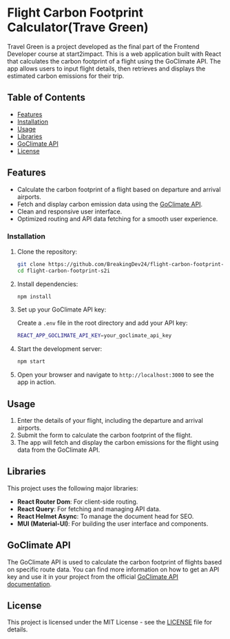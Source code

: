 # Flight Carbon Footprint Calculator(Trave Green)
Travel Green is a project developed as the final part of the Frontend Developer course at start2impact. 
This is a web application built with React that calculates the carbon footprint of a flight using the GoClimate API. The app allows users to input flight details, then retrieves and displays the estimated carbon emissions for their trip.

## Table of Contents
- [Features](#features)
- [Installation](#installation)
- [Usage](#usage)
- [Libraries](#libraries)
- [GoClimate API](#goclimate-api)
- [License](#license)

## Features
- Calculate the carbon footprint of a flight based on departure and arrival airports.
- Fetch and display carbon emission data using the [GoClimate API](https://www.goclimate.com).
- Clean and responsive user interface.
- Optimized routing and API data fetching for a smooth user experience.

### Installation

1. Clone the repository:

    ```bash
    git clone https://github.com/BreakingDev24/flight-carbon-footprint-s2i.git
    cd flight-carbon-footprint-s2i
    ```

2. Install dependencies:

    ```bash
    npm install
    ```

3. Set up your GoClimate API key:

    Create a `.env` file in the root directory and add your API key:

    ```bash
    REACT_APP_GOCLIMATE_API_KEY=your_goclimate_api_key
    ```

4. Start the development server:

    ```bash
    npm start
    ```

5. Open your browser and navigate to `http://localhost:3000` to see the app in action.

## Usage

1. Enter the details of your flight, including the departure and arrival airports.
2. Submit the form to calculate the carbon footprint of the flight.
3. The app will fetch and display the carbon emissions for the flight using data from the GoClimate API.

## Libraries

This project uses the following major libraries:

- **React Router Dom**: For client-side routing.
- **React Query**: For fetching and managing API data.
- **React Helmet Async**: To manage the document head for SEO.
- **MUI (Material-UI)**: For building the user interface and components.

## GoClimate API

The GoClimate API is used to calculate the carbon footprint of flights based on specific route data. You can find more information on how to get an API key and use it in your project from the official [GoClimate API documentation](https://api.goclimate.com/docs).

## License

This project is licensed under the MIT License - see the [LICENSE](LICENSE) file for details.
